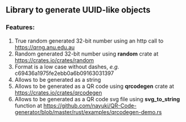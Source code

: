 ## Library to generate UUID-like objects

### Features: 
1. True random generated 32-bit number using an http call to https://qrng.anu.edu.au
1. Random generated 32-bit number using **random** crate at https://crates.io/crates/random  
1. Format is a low case without dashes, *e.g.* c69436a1975fe2ebb0a6b09163031397
1. Allows to be generated as a string
1. Allows to be generated as a QR code using **qrcodegen** crate at https://crates.io/crates/qrcodegen 
1. Allows to be generated as a QR code svg file using **svg_to_string** function at  https://github.com/nayuki/QR-Code-generator/blob/master/rust/examples/qrcodegen-demo.rs

